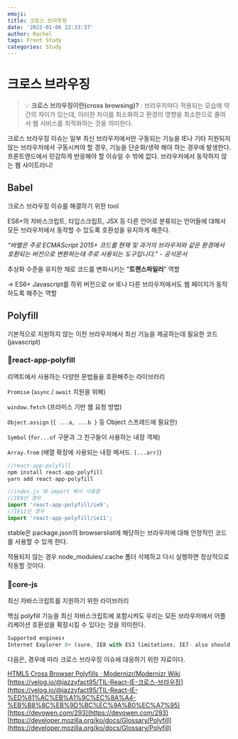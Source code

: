 ```yaml
---
emoji:
title: 크로스 브라우징
date: '2022-01-06 22:33:37'
author: Rachel
tags: Front Study
categories: Study
---
```


# <span style="font-weight: 900;">크로스 브라우징</span>

> 💡 **크로스 브라우징이란(cross browsing)?**
> : 브라우저마다 적용되는 모습에 약간의 차이가 있는데, 이러한 차이를 최소화하고 환경의 영향을 최소한으로 줄여서 웹 서비스를 최적화하는 것을 의미한다.

크로스 브라우징 이슈는 일부 최신 브라우저에서만 구동되는 기능을 IE나 기타 지원되지 않는 브라우저에서 구동시켜야 할 경우, 기능을 단순화/생략 해야 하는 경우에 발생한다.
프론트엔드에서 민감하게 반응해야 할 이슈일 수 밖에 없다.
브라우저에서 동작하지 않는 웹 사이트라니!

## <span style="font-weight: 600;">Babel</span>

크로스 브라우징 이슈를 해결하기 위한 tool

ES6+의 자바스크립트, 타입스크립트, JSX 등 다른 언어로 분류되는 언어들에 대해서 모든 브라우저에서 동작할 수 있도록 호환성을 유지하게 해준다.

_“바벨은 주로 ECMAScript 2015+ 코드를 현재 및 과거의 브라우저와 같은 환경에서 호환되는 버전으로 변환하는데 주로 사용되는 도구입니다.” - 공식문서_

추상화 수준을 유지한 채로 코드를 변화시키는 “**트랜스파일러**” 역할

→ ES6+ Javascript를 하위 버전으로 or IE나 다른 브라우저에서도 웹 페이지가 동작하도록 해주는 역할

## <span style="font-weight: 600;">Polyfill</span>

기본적으로 지원하지 않는 이전 브라우저에서 최신 기능을 제공하는데 필요한 코드 (javascript)

### 📍react-app-polyfill

리액트에서 사용하는 다양한 문법들을 호환해주는 라이브러리

`Promise` (`async` / `await` 지원을 위해)

`window.fetch` (프라미스 기반 웹 요청 방법)

`Object.assign` (`{ ...a, ...b }` 등 Object 스프레드에 필요한)

`Symbol` (`for...of` 구문과 그 친구들이 사용하는 내장 객체)

`Array.from` (배열 확장에 사용되는 내장 메서드. `[...arr]`)

```jsx
//react-app-polyfill
npm install react-app-polyfill
yarn add react-app-polyfill
```

```jsx
//index.js 에 import 해서 사용함
//IE9인 경우
import 'react-app-polyfill/ie9';
//IE11인 경우
import 'react-app-polyfill/ie11';
```

stable은 package.json의 browserslist에 해당하는 브라우저에 대해 안정적인 코드를 사용할 수 있게 한다.

적용되지 않는 경우 node_modules/.cache 폴더 삭제하고 다시 실행하면 정상적으로 작동할 것이다.

### 📍core-js

최신 자바스크립트를 지원하기 위한 라이브러리

핵심 polyfill 기능을 최신 자바스크립트에 포함시켜도 우리는 모든 브라우저에서 어플리케이션 호환성을 확장시킬 수 있다는 것을 의미한다.

```jsx
Supported engines⬆
Internet Explorer 8+ (sure, IE8 with ES3 limitations; IE7- also should work, but no longer tested)
```

다음은, 경우에 따라 크로스 브라우징 이슈에 대응하기 위한 자료이다.

[HTML5 Cross Browser Polyfills · Modernizr/Modernizr Wiki](https://github.com/Modernizr/Modernizr/wiki/HTML5-Cross-Browser-Polyfills)
[https://velog.io/@jazzyfact95/TIL-React-IE-크로스-브라우징](https://velog.io/@jazzyfact95/TIL-React-IE-%ED%81%AC%EB%A1%9C%EC%8A%A4-%EB%B8%8C%EB%9D%BC%EC%9A%B0%EC%A7%95)
[https://devowen.com/293](https://devowen.com/293)
[https://developer.mozilla.org/ko/docs/Glossary/Polyfill](https://developer.mozilla.org/ko/docs/Glossary/Polyfill)

